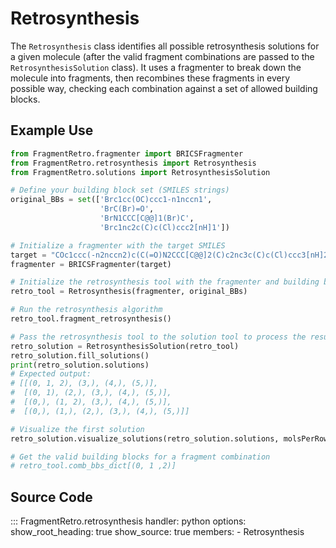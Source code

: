 # Retrosynthesis

The `Retrosynthesis` class identifies all possible retrosynthesis solutions for a given molecule (after the valid fragment combinations are passed to the `RetrosynthesisSolution` class). It uses a fragmenter to break down the molecule into fragments, then recombines these fragments in every possible way, checking each combination against a set of allowed building blocks.

## Example Use

```python
from FragmentRetro.fragmenter import BRICSFragmenter
from FragmentRetro.retrosynthesis import Retrosynthesis
from FragmentRetro.solutions import RetrosynthesisSolution

# Define your building block set (SMILES strings)
original_BBs = set(['Brc1cc(OC)ccc1-n1nccn1',
                    'BrC(Br)=O',
                    'BrN1CCC[C@@]1(Br)C',
                    'Brc1nc2c(C)c(Cl)ccc2[nH]1'])

# Initialize a fragmenter with the target SMILES
target = "COc1ccc(-n2nccn2)c(C(=O)N2CCC[C@@]2(C)c2nc3c(C)c(Cl)ccc3[nH]2)c1"
fragmenter = BRICSFragmenter(target)

# Initialize the retrosynthesis tool with the fragmenter and building blocks
retro_tool = Retrosynthesis(fragmenter, original_BBs)

# Run the retrosynthesis algorithm
retro_tool.fragment_retrosynthesis()

# Pass the retrosynthesis tool to the solution tool to process the results
retro_solution = RetrosynthesisSolution(retro_tool)
retro_solution.fill_solutions()
print(retro_solution.solutions)
# Expected output:
# [[(0, 1, 2), (3,), (4,), (5,)],
#  [(0, 1), (2,), (3,), (4,), (5,)],
#  [(0,), (1, 2), (3,), (4,), (5,)],
#  [(0,), (1,), (2,), (3,), (4,), (5,)]]

# Visualize the first solution
retro_solution.visualize_solutions(retro_solution.solutions, molsPerRow=4)[0]

# Get the valid building blocks for a fragment combination 
# retro_tool.comb_bbs_dict[(0, 1 ,2)]
```

## Source Code

::: FragmentRetro.retrosynthesis
    handler: python
    options:
      show_root_heading: true
      show_source: true
      members:
        - Retrosynthesis
